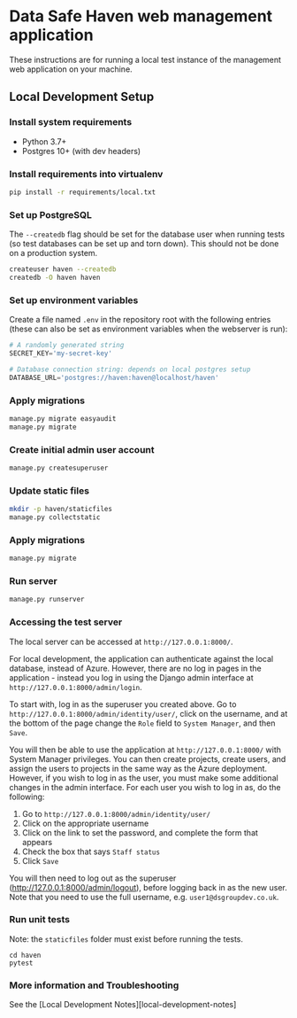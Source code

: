 # Data Safe Haven web management application

These instructions are for running a local test instance of the management web application on your machine.


## Local Development Setup

### Install system requirements

* Python 3.7+
* Postgres 10+ (with dev headers)

### Install requirements into virtualenv

```bash
pip install -r requirements/local.txt
```

### Set up PostgreSQL

The `--createdb` flag should be set for the database user when running tests (so test databases can be set up and torn down). This should not be done on a production system.

```bash
createuser haven --createdb
createdb -O haven haven
```

### Set up environment variables

Create a file named `.env` in the repository root with the following entries (these can also be set as environment variables
when the webserver is run):

```python
# A randomly generated string
SECRET_KEY='my-secret-key'

# Database connection string: depends on local postgres setup
DATABASE_URL='postgres://haven:haven@localhost/haven'
```

### Apply migrations

```bash
manage.py migrate easyaudit
manage.py migrate
```

### Create initial admin user account

```bash
manage.py createsuperuser
```

### Update static files

```bash
mkdir -p haven/staticfiles
manage.py collectstatic
```

### Apply migrations

```bash
manage.py migrate
```

### Run server

```bash
manage.py runserver
```

### Accessing the test server
The local server can be accessed at `http://127.0.0.1:8000/`.

For local development, the application can authenticate against the local database, instead of Azure.
However, there are no log in pages in the application - instead you log in using the Django admin interface at `http://127.0.0.1:8000/admin/login`.

To start with, log in as the superuser you created above.
Go to `http://127.0.0.1:8000/admin/identity/user/`, click on the username, and at the bottom of the page change the `Role` field to `System Manager`, and then `Save`.

You will then be able to use the application at `http://127.0.0.1:8000/` with System Manager privileges.
You can then create projects, create users, and assign the users to projects in the same way as the Azure deployment.
However, if you wish to log in as the user, you must make some additional changes in the admin interface.
For each user you wish to log in as, do the following:

1. Go to `http://127.0.0.1:8000/admin/identity/user/`
1. Click on the appropriate username
1. Click on the link to set the password, and complete the form that appears
1. Check the box that says `Staff status`
1. Click `Save`

You will then need to log out as the superuser (http://127.0.0.1:8000/admin/logout), before logging back in as the new user.
Note that you need to use the full username, e.g. `user1@dsgroupdev.co.uk`.

### Run unit tests
Note: the `staticfiles` folder must exist before running the tests.


```
cd haven
pytest

```
### More information and Troubleshooting

See the [Local Development Notes][local-development-notes]
